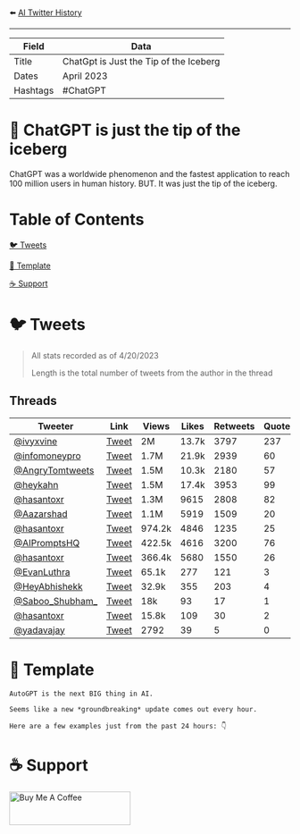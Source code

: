 ⬅️ [AI Twitter History](https://github.com/jtmuller5/You-Dont-Know-ChatGPT)
_______________

| Field | Data                                   |
|-------|----------------------------------------|
| Title | ChatGpt is Just the Tip of the Iceberg |
| Dates | April 2023                             |
| Hashtags| #ChatGPT                               |

# 🤖  ChatGPT is just the tip of the iceberg

ChatGPT was a worldwide phenomenon and the fastest application to reach 100 million users in human history. BUT. It was just the tip of the iceberg.

# Table of Contents

[🐦 Tweets](#tweets)

[📝 Template](#template)

[☕️ Support](#support)


# <a name="tweets"></a>🐦 Tweets

> All stats recorded as of 4/20/2023
>
> Length is the total number of tweets from the author in the thread

## Threads
|  Tweeter | Link | Views |Likes | Retweets | Quotes  | Bookmarks  | Length | Date | Type |
| ---| ------ | ------ | ------ |  ------ | ------ | ------ |  ------ | ------ |----- |
| [@ivyxvine](https://twitter.com/ivyxvine)|  [Tweet](https://twitter.com/ivyxvine/status/1614972902679646208)| 2M | 13.7k | 3797 | 237 | 13.6k | 8 | 1/16/23 | 🧵 |
| [@infomoneypro](https://twitter.com/infomoneypro)|  [Tweet](https://twitter.com/infomoneypro/status/1646906202411139072)| 1.7M | 21.9k | 2939 | 60 | 22k | 10 | 4/14/23 | 🧵 |
| [@AngryTomtweets](https://twitter.com/AngryTomtweets)|  [Tweet](https://twitter.com/AngryTomtweets/status/1646453745008386049)| 1.5M | 10.3k | 2180 | 57 | 14.4k | 11 | 4/13/23 | 🧵 |
| [@heykahn](https://twitter.com/heykahn)|  [Tweet](https://twitter.com/heykahn/status/1638544259925299203)| 1.5M | 17.4k | 3953 | 99 | 16.1k | 2 | 3/22/23 | 🧵 |
| [@hasantoxr](https://twitter.com/hasantoxr)|  [Tweet](https://twitter.com/hasantoxr/status/1641806114617536512)| 1.3M | 9615 | 2808 | 82 | 12.8k | 17 | 3/31/23 | 🧵 |
| [@Aazarshad](https://twitter.com/Aazarshad)|  [Tweet](https://twitter.com/Aazarshad/status/1618610170183192579)| 1.1M | 5919 | 1509 | 20 | 6897 | 10 | 1/26/23 | 🧵 |
| [@hasantoxr](https://twitter.com/hasantoxr)|  [Tweet](https://twitter.com/hasantoxr/status/1647962679703740421)| 974.2k | 4846 | 1235 | 25 | 8857 | 18 | 4/17/23 | 🧵 |
| [@AIPromptsHQ](https://twitter.com/AIPromptsHQ)|  [Tweet](https://twitter.com/AIPromptsHQ/status/1647610710577250305)| 422.5k | 4616 | 3200 | 76 | 978 | 2 | 4/16/23 | 📝 |
| [@hasantoxr](https://twitter.com/hasantoxr)|  [Tweet](https://twitter.com/hasantoxr/status/1640716181870092298)| 366.4k | 5680 | 1550 | 26 | 4773 | 1 | 3/28/23 | 🧵 |
| [@EvanLuthra](https://twitter.com/EvanLuthra)|  [Tweet](https://twitter.com/EvanLuthra/status/1648360879681855489)| 65.1k | 277 | 121 | 3 | 170 | 9 | 4/18/23 | 🧵 |
| [@HeyAbhishekk](https://twitter.com/HeyAbhishekk)|  [Tweet](https://twitter.com/HeyAbhishekk/status/1645982456053477376)| 32.9k | 355 | 203 | 4 | 34 | 2 | 4/11/23 | 📝 |
| [@Saboo_Shubham_](https://twitter.com/Saboo_Shubham_)|  [Tweet](https://twitter.com/Saboo_Shubham_/status/1645807676105056260)| 18k | 93 | 17 | 1 | 95 | 12 | 4/11/23 | 🧵 |
| [@hasantoxr](https://twitter.com/hasantoxr)|  [Tweet](https://twitter.com/hasantoxr/status/1649054866709553152)| 15.8k | 109 | 30 | 2 | 103 | 15 | 4/20/23 | 🧵 |
| [@yadavajay](https://twitter.com/yadavajay)|  [Tweet](https://twitter.com/yadavajay/status/1646375297720242176)| 2792 | 39 | 5 | 0 | 6 | 1 | 4/13/23 | 🧵 |



# <a name="template"></a>📝 Template
```
AutoGPT is the next BIG thing in AI. 

Seems like a new *groundbreaking* update comes out every hour. 

Here are a few examples just from the past 24 hours: 👇
```

# <a name="support"></a>☕️ Support
<a href="https://www.buymeacoffee.com/mullr" target="_blank"><img src="https://cdn.buymeacoffee.com/buttons/v2/default-yellow.png" alt="Buy Me A Coffee" style="height: 60px !important;width: 217px !important;" ></a>

